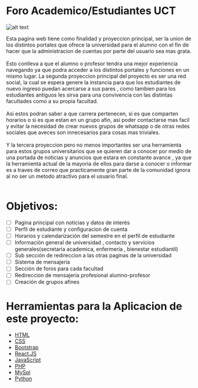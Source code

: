 # Foro Academico/Estudiantes UCT


![alt text](https://i.imgur.com/93z1Q29.png)

Esta pagina web tiene como finalidad y proyeccion principal, ser la union de los distintos portales que ofrece la universidad para el alumno con el fin de hacer que la administracion de cuentas por parte del usuario sea mas grata. <br /><br />
Esto conlleva a que el alumno o profesor tendra una mejor experiencia navegando ya que podra acceder a los distintos portales y funciones en un mismo lugar. La segunda proyeccion principal del proyecto es ser una red social, la cual se espera genere la instancia para que los estudiantes de nuevo ingreso puedan acercarse a sus pares , como tambien para los estudiantes antiguos les sirva para una convivencia con las distintas facultades como a su propia facultad. <br /><br />
Asi estos podran saber a que carrera pertenecen, si es que comparten horarios o si es que estan en un grupo afin, asi poder contactarse mas facil y evitar la necesidad de crear nuevos grupos de whatsapp o de otras redes sociales que aveces son innecesarios para cosas mas triviales. <br /><br />
Y la tercera proyeccion pero no menos importantes ser una herramienta para estos grupos universitarios que se quieren dar a conocer por medio de una portada de noticias y anuncios que estara en constante avance , ya que la herramienta actual de la mayoria de ellos para darse a conocer o informar es a traves de correo que practicamente gran parte de la comunidad ignora al no ser un metodo atractivo para el usuario final. <br /><br />

# Objetivos: <br />

- [ ] Pagina principal con noticias y datos de interés 
- [ ] Perfil de estudiante y configuracion de cuenta 
- [ ] Horarios y calendarización del semestre en el perfil de estudiante
- [ ] Información general de universidad , contacto y servicios generales(secretaria academica, enfermería , bienestar estudiantil) 
- [ ] Sub sección de redireccion a las otras paginas de la universidad 
- [ ] Sistema de mensajeria  
- [ ] Sección de foros para cada facultad
- [ ] Redireccion de mensajeria profesional alumno-profesor 
- [ ] Creación de grupos afines  

# Herramientas para la Aplicacion de este proyecto: <br />

- [HTML](https://www.w3schools.com/html/html_intro.asp)
- [CSS](https://www.w3schools.com/css/css_intro.asp)
- [Bootstrap](https://getbootstrap.com/docs/5.2/getting-started/introduction/)
- [React.JS](https://es.reactjs.org)
- [JavaScript](https://www.w3schools.com/js/js_intro.asp)
- [PHP](https://www.php.net/manual/es/)
- [MySql]()
- [Python](https://www.w3schools.com/python/python_mysql_getstarted.asp)
